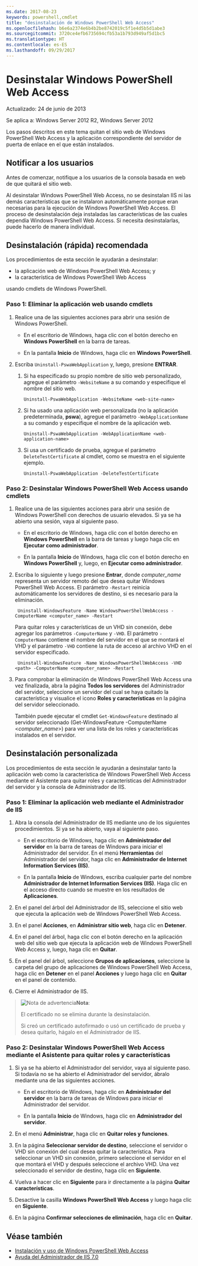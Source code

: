 ```yaml
---
ms.date: 2017-08-23
keywords: powershell,cmdlet
title: "desinstalación de Windows PowerShell Web Access"
ms.openlocfilehash: b6e6a2374e6b4b2be8742019c5f1e4d5b5d1abe3
ms.sourcegitcommit: 3720ce4efb6735694cfb53a1b793d949af5d1bc5
ms.translationtype: HT
ms.contentlocale: es-ES
ms.lasthandoff: 09/29/2017
---
```

# <a name="uninstall-windows-powershell-web-access"></a>Desinstalar Windows PowerShell Web Access

Actualizado: 24 de junio de 2013

Se aplica a: Windows Server 2012 R2, Windows Server 2012

Los pasos descritos en este tema quitan el sitio web de Windows PowerShell Web Access y la aplicación correspondiente del servidor de puerta de enlace en el que están instalados.

## <a name="notify-users"></a>Notificar a los usuarios

Antes de comenzar, notifique a los usuarios de la consola basada en web de que quitará el sitio web.

Al desinstalar Windows PowerShell Web Access, no se desinstalan IIS ni las demás características que se instalaron automáticamente porque eran necesarias para la ejecución de Windows PowerShell Web Access.
El proceso de desinstalación deja instaladas las características de las cuales dependía Windows PowerShell Web Access. Si necesita desinstalarlas, puede hacerlo de manera individual.

## <a name="recommended-quick-uninstallation"></a>Desinstalación (rápida) recomendada

Los procedimientos de esta sección le ayudarán a desinstalar:

- la aplicación web de Windows PowerShell Web Access; y
- la característica de Windows PowerShell Web Access
 
usando cmdlets de Windows PowerShell.

### <a name="step-1-delete-the-web-application-using-cmdlets"></a>Paso 1: Eliminar la aplicación web usando cmdlets

1. Realice una de las siguientes acciones para abrir una sesión de Windows PowerShell.

    -   En el escritorio de Windows, haga clic con el botón derecho en **Windows PowerShell** en la barra de tareas.

    -   En la pantalla **Inicio** de Windows, haga clic en **Windows PowerShell**.

2. Escriba `Uninstall-PswaWebApplication` y, luego, presione **ENTRAR**.
   1. Si ha especificado su propio nombre de sitio web personalizado, agregue el parámetro `-WebsiteName` a su comando y especifique el nombre del sitio web.

        `Uninstall-PswaWebApplication -WebsiteName <web-site-name>`
   1. Si ha usado una aplicación web personalizada (no la aplicación predeterminada, **pswa**), agregue el parámetro `-WebApplicationName` a su comando y especifique el nombre de la aplicación web.

        `Uninstall-PswaWebApplication -WebApplicationName <web-application-name>`
   1. Si usa un certificado de prueba, agregue el parámetro `DeleteTestCertificate` al cmdlet, como se muestra en el siguiente ejemplo.

        `Uninstall-PswaWebApplication -DeleteTestCertificate`

### <a name="step-2-uninstall-windows-powershell-web-access-using-cmdlets"></a>Paso 2: Desinstalar Windows PowerShell Web Access usando cmdlets

1. Realice una de las siguientes acciones para abrir una sesión de Windows PowerShell con derechos de usuario elevados. Si ya se ha abierto una sesión, vaya al siguiente paso.

    -   En el escritorio de Windows, haga clic con el botón derecho en **Windows PowerShell** en la barra de tareas y luego haga clic en **Ejecutar como administrador**.

    -   En la pantalla **Inicio** de Windows, haga clic con el botón derecho en **Windows PowerShell** y, luego, en **Ejecutar como administrador**.

1. Escriba lo siguiente y luego presione **Entrar**, donde *computer_name* representa un servidor remoto del que desea quitar Windows PowerShell Web Access. El parámetro `-Restart` reinicia automáticamente los servidores de destino, si es necesario para la eliminación.

        Uninstall-WindowsFeature -Name WindowsPowerShellWebAccess -ComputerName <computer_name> -Restart

    Para quitar roles y características de un VHD sin conexión, debe agregar los parámetros `-ComputerName` y `-VHD`. El parámetro `-ComputerName` contiene el nombre del servidor en el que se montará el VHD y el parámetro `-VHD` contiene la ruta de acceso al archivo VHD en el servidor especificado.

        Uninstall-WindowsFeature -Name WindowsPowerShellWebAccess -VHD <path> -ComputerName <computer_name> -Restart

1. Para comprobar la eliminación de Windows PowerShell Web Access una vez finalizada, abra la página **Todos los servidores** del Administrador del servidor, seleccione un servidor del cual se haya quitado la característica y visualice el icono **Roles y características** en la página del servidor seleccionado.

    También puede ejecutar el cmdlet `Get-WindowsFeature` destinado al servidor seleccionado (Get-WindowsFeature -ComputerName &lt;*computer_name*&gt;) para ver una lista de los roles y características instalados en el servidor.

## <a name="custom-uninstallation"></a>Desinstalación personalizada

Los procedimientos de esta sección le ayudarán a desinstalar tanto la aplicación web como la característica de Windows PowerShell Web Access mediante el Asistente para quitar roles y características del Administrador del servidor y la consola de Administrador de IIS.

### <a name="step-1-delete-the-web-application-using-iis-manager"></a>Paso 1: Eliminar la aplicación web mediante el Administrador de IIS


1. Abra la consola del Administrador de IIS mediante uno de los siguientes procedimientos. Si ya se ha abierto, vaya al siguiente paso.

    -   En el escritorio de Windows, haga clic en **Administrador del servidor** en la barra de tareas de Windows para iniciar el Administrador del servidor. En el menú **Herramientas** del Administrador del servidor, haga clic en **Administrador de Internet Information Services (IIS)**.

    -   En la pantalla **Inicio** de Windows, escriba cualquier parte del nombre **Administrador de Internet Information Services (IIS)**. Haga clic en el acceso directo cuando se muestre en los resultados de **Aplicaciones**.

1. En el panel del árbol del Administrador de IIS, seleccione el sitio web que ejecuta la aplicación web de Windows PowerShell Web Access.

1. En el panel **Acciones**, en **Administrar sitio web**, haga clic en **Detener**.

1. En el panel del árbol, haga clic con el botón derecho en la aplicación web del sitio web que ejecuta la aplicación web de Windows PowerShell Web Access y, luego, haga clic en **Quitar**.

1. En el panel del árbol, seleccione **Grupos de aplicaciones**, seleccione la carpeta del grupo de aplicaciones de Windows PowerShell Web Access, haga clic en **Detener** en el panel **Acciones** y luego haga clic en **Quitar** en el panel de contenido.

1. Cierre el Administrador de IIS.

> ![Nota de advertencia](images/SecurityNote.jpeg)**Nota**:
>
> El certificado no se elimina durante la desinstalación. 
>
> Si creó un certificado autofirmado o usó un certificado de prueba y desea quitarlo, hágalo en el Administrador de IIS. 

### <a name="step-2-uninstall-windows-powershell-web-access-using-the-remove-roles-and-features-wizard"></a>Paso 2: Desinstalar Windows PowerShell Web Access mediante el Asistente para quitar roles y características

1. Si ya se ha abierto el Administrador del servidor, vaya al siguiente paso. Si todavía no se ha abierto el Administrador del servidor, ábralo mediante una de las siguientes acciones.

    -   En el escritorio de Windows, haga clic en **Administrador del servidor** en la barra de tareas de Windows para iniciar el Administrador del servidor.

    -   En la pantalla **Inicio** de Windows, haga clic en **Administrador del servidor**.

1. En el menú **Administrar**, haga clic en **Quitar roles y funciones**.

1. En la página **Seleccionar servidor de destino**, seleccione el servidor o VHD sin conexión del cual desea quitar la característica. Para seleccionar un VHD sin conexión, primero seleccione el servidor en el que montará el VHD y después seleccione el archivo VHD. Una vez seleccionado el servidor de destino, haga clic en **Siguiente**.

1. Vuelva a hacer clic en **Siguiente** para ir directamente a la página **Quitar características**.

1. Desactive la casilla **Windows PowerShell Web Access** y luego haga clic en **Siguiente**.

1. En la página **Confirmar selecciones de eliminación**, haga clic en **Quitar**.

## <a name="see-also"></a>Véase también

- [Instalación y uso de Windows PowerShell Web Access](install-and-use-windows-powershell-web-access.md)
- [Ayuda del Administrador de IIS 7.0](https://technet.microsoft.com/library/cc732664.aspx)
